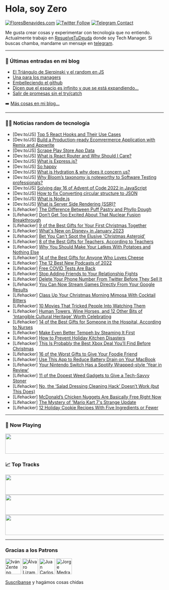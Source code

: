 # Hola, soy Zero

[![FloresBenavides.com](https://img.shields.io/website?down_message=oops&label=MiBlog&style=for-the-badge&up_message=online&url=https%3A%2F%2Ffloresbenavides.com)](https://floresbenavides.com) [![Twitter Follow](https://img.shields.io/twitter/follow/ZeroDragon?color=%231DA1F2&label=Follow&logo=twitter&logoColor=ffffff&style=for-the-badge)](https://twitter.com/zerodragon) [![Telegram Contact](https://img.shields.io/badge/escr%C3%ADbeme-ZeroDragon-%2326A5E4?style=for-the-badge&logo=telegram)](https://t.me/zerodragon)

Me gusta crear cosas y experimentar con tecnología que no entiendo.
Actualmente trabajo en [ResuelveTuDeuda](http://github.com/resuelve) donde soy Tech Manager.
Si buscas chamba, mandame un mensaje en [telegram](https://t.me/zerodragon).

---

### 📕 Últimas entradas en mi blog
<!-- BLOG-POST-LIST:START -->
- [El Triángulo de Sierpinski y el random en JS](https://floresbenavides.com/el-triangulo-de-sierpinski-y-el-random-en-js/)
- [Una para los managers](https://floresbenavides.com/una-para-los-managers/)
- [Embelleciendo el github](https://floresbenavides.com/embelleciendo-el-github/)
- [Dicen que el espacio es infinito y que se está expandiendo…](https://floresbenavides.com/dicen-que-el-espacio-es-infinito-y-que-se-esta-expandiendo/)
- [Salir de promesas sin el try/catch](https://floresbenavides.com/salir-de-promesas-sin-el-try-catch/)
<!-- BLOG-POST-LIST:END -->

➡️ [Más cosas en mi blog...](https://floresbenavides.com)

---

### 👨‍💻 Noticias random de tecnología
<!-- TECH-POSTS:START -->
- [Dev.to/JS] [Top 5 React Hooks and Their Use Cases](https://dev.to/karaca19/top-5-react-hooks-and-their-use-cases-2e44)
- [Dev.to/JS] [Build a Production-ready Ecomrermerce Application with Remix and Appwrite](https://dev.to/hackmamba/build-a-production-ready-ecomrermerce-application-with-remix-and-appwrite-4f1n)
- [Dev.to/JS] [Scrape Play Store App Data](https://dev.to/serpdogapi/scrape-play-store-app-data-4k4m)
- [Dev.to/JS] [What is React Router and Why Should I Care?](https://dev.to/karaca19/what-is-react-router-and-why-should-i-care-5d2f)
- [Dev.to/JS] [What is Express.js?](https://dev.to/karaca19/what-is-expressjs-25l)
- [Dev.to/JS] [So happy](https://dev.to/ibrahima_yafa_646d8e94fef/so-happy-20lj)
- [Dev.to/JS] [What is Hydration &amp; why does it concern us?](https://dev.to/geekybiz/what-is-hydration-why-does-it-concern-us-377j)
- [Dev.to/JS] [Why Bloom’s taxonomy is noteworthy to Software Testing professionals?](https://dev.to/lambdatest/why-blooms-taxonomy-is-noteworthy-to-software-testing-professionals-5bd6)
- [Dev.to/JS] [Solving day 16 of Advent of Code 2022 in JavaScript](https://dev.to/thibpat/solving-day-16-of-advent-of-code-2022-in-javascript-3fmn)
- [Dev.to/JS] [How to fix Converting circular structure to JSON](https://dev.to/fritzlolpro/how-to-fix-converting-circular-structure-to-json-5ddc)
- [Dev.to/JS] [What is Node.js](https://dev.to/karaca19/what-is-nodejs-27a0)
- [Dev.to/JS] [What is Server Side Rendering &lpar;SSR&rpar;?](https://dev.to/karaca19/what-is-server-side-rendering-ssr-316l)
- [Lifehacker] [The Difference Between Puff Pastry and Phyllo Dough](https://lifehacker.com/the-difference-between-puff-pastry-and-phyllo-dough-1849900506)
- [Lifehacker] [Don’t Get Too Excited About That Nuclear Fusion Breakthrough](https://lifehacker.com/don-t-get-too-excited-about-that-nuclear-fusion-breakth-1849900076)
- [Lifehacker] [9 of the Best Gifts for Your First Christmas Together](https://lifehacker.com/9-of-the-best-gifts-for-your-first-christmas-together-1849900324)
- [Lifehacker] [What&#39;s New on Disney+ in January 2023](https://lifehacker.com/whats-new-on-disney-in-january-2023-1849900350)
- [Lifehacker] [Bet You Can&#39;t Spot the Elusive &#39;Christmas Asteroid&#39;](https://lifehacker.com/bet-you-cant-spot-the-elusive-christmas-asteroid-1849899845)
- [Lifehacker] [8 of the Best Gifts for Teachers, According to Teachers](https://lifehacker.com/8-of-the-best-gifts-for-teachers-according-to-teachers-1849899654)
- [Lifehacker] [Why You Should Make Your Latkes With Potatoes and Nothing Else](https://lifehacker.com/why-you-should-make-your-latkes-with-potatoes-and-nothi-1849896871)
- [Lifehacker] [14 of the Best Gifts for Anyone Who Loves Cheese](https://lifehacker.com/14-of-the-best-gifts-for-anyone-who-loves-cheese-1849899389)
- [Lifehacker] [The 12 Best New Podcasts of 2022](https://lifehacker.com/the-12-best-podcasts-of-2022-1849879055)
- [Lifehacker] [Free COVID Tests Are Back](https://lifehacker.com/free-covid-tests-are-back-1849898138)
- [Lifehacker] [Stop Adding Friends to Your Relationship Fights](https://lifehacker.com/stop-adding-friends-to-your-relationship-fights-1849891055)
- [Lifehacker] [Delete Your Phone Number From Twitter Before They Sell It](https://lifehacker.com/delete-your-phone-number-from-twitter-before-they-sell-1849897919)
- [Lifehacker] [You Can Now Stream Games Directly From Your Google Results](https://lifehacker.com/you-can-now-stream-games-directly-from-your-google-resu-1849895566)
- [Lifehacker] [Class Up Your Christmas Morning Mimosa With Cocktail Bitters](https://lifehacker.com/class-up-your-christmas-morning-mimosa-with-cocktail-bi-1849895777)
- [Lifehacker] [10 Movies That Tricked People Into Watching Them](https://lifehacker.com/10-movies-that-tricked-people-into-watching-them-1849896041)
- [Lifehacker] [Human Towers, Wine Horses, and 12 Other Bits of &#39;Intangible Cultural Heritage&#39; Worth Celebrating](https://lifehacker.com/human-towers-wine-horses-and-12-other-bits-of-intangi-1849894190)
- [Lifehacker] [14 of the Best Gifts for Someone in the Hospital, According to Nurses](https://lifehacker.com/14-of-the-best-gifts-for-someone-in-the-hospital-accor-1849894755)
- [Lifehacker] [Make Even Better Tempeh by Steaming It First](https://lifehacker.com/make-even-better-tempeh-by-steaming-it-first-1849895182)
- [Lifehacker] [How to Prevent Holiday Kitchen Disasters](https://lifehacker.com/how-to-prevent-holiday-kitchen-disasters-1849894874)
- [Lifehacker] [This Is Probably the Best Xbox Deal You’ll Find Before Christmas](https://lifehacker.com/this-is-probably-the-best-xbox-deal-you-ll-find-before-1849894852)
- [Lifehacker] [16 of the Worst Gifts to Give Your Foodie Friend](https://lifehacker.com/16-of-the-worst-gifts-to-give-your-foodie-friend-1849885694)
- [Lifehacker] [Use This App to Reduce Battery Drain on Your MacBook](https://lifehacker.com/use-this-app-to-reduce-battery-drain-on-your-macbook-1849892452)
- [Lifehacker] [Your Nintendo Switch Has a Spotify Wrapped-style ‘Year in Review’](https://lifehacker.com/your-nintendo-switch-has-a-spotify-wrapped-style-year-1849893792)
- [Lifehacker] [11 of the Dopest Weed Gadgets to Give a Tech-Savvy Stoner](https://lifehacker.com/11-of-the-dopest-weed-gadgets-to-give-a-tech-savvy-ston-1849894383)
- [Lifehacker] [No, the ‘Salad Dressing Cleaning Hack’ Doesn’t Work &lpar;but This Does&rpar;](https://lifehacker.com/no-the-salad-dressing-cleaning-hack-doesn-t-work-bu-1849893452)
- [Lifehacker] [McDonald’s Chicken Nuggets Are Basically Free Right Now](https://lifehacker.com/mcdonald-s-chicken-nuggets-are-basically-free-right-now-1849893884)
- [Lifehacker] [The Mystery of &#39;Mario Kart 7&#39;s Strange Update](https://lifehacker.com/the-mystery-of-mario-kart-7s-strange-update-1849893179)
- [Lifehacker] [12 Holiday Cookie Recipes With Five Ingredients or Fewer](https://lifehacker.com/12-holiday-cookie-recipes-with-five-ingredients-or-fewe-1849893325)<!-- TECH-POSTS:END -->

---

### 🎵 Now Playing
<a href="https://spotify-now-playing-dun.vercel.app/now-playing?open"><img src="https://spotify-now-playing-dun.vercel.app/now-playing" width="540" height="64"></a>

### 📈 Top Tracks
<a href="https://spotify-now-playing-dun.vercel.app/top-tracks?i=1&open"><img src="https://spotify-now-playing-dun.vercel.app/top-tracks?i=1" width="540" height="64"></a>
<a href="https://spotify-now-playing-dun.vercel.app/top-tracks?i=2&open"><img src="https://spotify-now-playing-dun.vercel.app/top-tracks?i=2" width="540" height="64"></a>
<a href="https://spotify-now-playing-dun.vercel.app/top-tracks?i=3&open"><img src="https://spotify-now-playing-dun.vercel.app/top-tracks?i=3" width="540" height="64"></a>

---

### Gracias a los Patrons
[<img src="https://avatars.githubusercontent.com/u/243380?v=4" alt="Iván Zenteno" width="50px">](https://github.com/k001) [<img src="https://avatars.githubusercontent.com/u/19955639?v=4" alt="Álvaro Lizama" width="50px">](https://github.com/alvarolizama) [<img src="https://avatars.githubusercontent.com/u/2718753?v=4" alt="Juan Carlos Ruiz" width="50px">](https://github.com/JuanCrg90) [<img src="https://avatars.githubusercontent.com/u/37025?v=4" alt="Jorge Medrano" width="50px">](https://github.com/h1pp1e) 

[Suscríbanse](https://www.patreon.com/zerodragon) y hagámos cosas chidas
